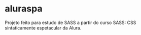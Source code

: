 # aluraspa
Projeto feito para estudo de SASS a partir do curso SASS: CSS sintaticamente espetacular da Alura.
